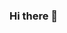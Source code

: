 ### Hi there 👋

<!--
**BRUSKYMIL/BRUSKYMIL** is a ✨ _special_ ✨ repository because its `README.md` (this file) appears on your GitHub profile.

Here are some ideas to get you started:
 
- 🌱 I’m currently learning ... Multiplatform App Programming
- 👯 I’m looking to collaborate on ... VideoGame Making
- 🤔 I’m looking for help with ... Blender and Unreal Engine
- 📫 How to reach me: ... luismtmdam@gmail.com
- 😄 Pronouns: ... He/Him
- ⚡ Fun fact: ... No idea
